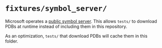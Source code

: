 # `fixtures/symbol_server/`

Microsoft operates a [public symbol server](https://docs.microsoft.com/en-us/windows-hardware/drivers/debugger/microsoft-public-symbols).
This allows `tests/` to download PDBs at runtime instead of including them in this repository.

As an optimization, `tests/` that download PDBs will cache them in this folder.
